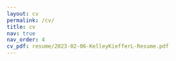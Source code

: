 ```yaml
---
layout: cv
permalink: /cv/
title: cv
nav: true
nav_order: 4
cv_pdf: resume/2023-02-06-KelleyKiefferL-Resume.pdf
---
```

